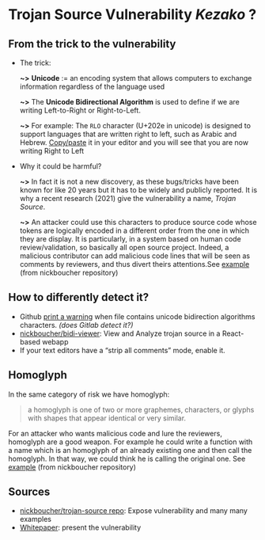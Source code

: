 # Trojan Source Vulnerability *Kezako* ?

## From the trick to the vulnerability
* The trick:

  **~>** **Unicode** := an encoding system that allows computers to exchange information regardless of the language used

  **~>** The **Unicode Bidirectional Algorithm** is used to define if we are writing Left-to-Right or Right-to-Left. 
  
  **~>**  For example: The `RLO` character (U+202e in unicode) is designed to support languages that are written right to left, such as Arabic and Hebrew. [Copy/paste](https://unicode-explorer.com/c/202E) it in your editor and you will see that you are now writing Right to Left
 

* Why it could be harmful?

  **~>** In fact it is not a new discovery, as these bugs/tricks have been known for like 20 years but it has to be widely and publicly reported. It is why a recent  research (2021) give the vulnerability a name, *Trojan Source*.
  
  **~>** An attacker could use this characters to produce source code whose tokens are logically encoded in a different order from the one  in  which  they  are  display. It is particularly, in a system based on human code review/validation, so basically all open source project. Indeed, a malicious contributor can add malicious code lines that will be seen as comments by reviewers, and thus divert theirs attentions.See [example](https://github.com/ariary/TrojanSourceFinder/blob/main/tests/comment-out.cpp) (from nickboucher repository)


## How to differently detect it?
* Github [print a warning](https://github.co/hiddenchars) when file contains unicode bidirection algorithms characters. *(does Gitlab detect it?)*
* [nickboucher/bidi-viewer](https://github.com/nickboucher/bidi-viewer): View and Analyze trojan source in a React-based webapp
* If your text editors have a “strip all comments” mode, enable it.

## Homoglyph

In the same category of risk we have homoglyph:
> a homoglyph is one of two or more graphemes, characters, or glyphs with shapes that appear identical or very similar.

For an attacker who wants malicious code and lure the reviewers, homoglyph are a good weapon. For example he could write a function with a name which is an homoglyph of an already existing one and then call the homoglyph. In that way, we could think he is calling the original one.
See [example](https://github.com/ariary/TrojanSourceFinder/blob/main/tests/homoglyphe-function.go) (from nickboucher repository)

## Sources

* [nickboucher/trojan-source repo](https://github.com/nickboucher/trojan-source): Expose vulnerability and many many examples
* [Whitepaper](https://trojansource.codes/trojan-source.pdf): present the vulnerability
